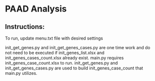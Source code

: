 # PAAD Analysis


## Instructions: 
To run, update menu.txt file with desired settings


init_get_genes.py and init_get_genes_cases.py are one time work and do not need to be executed if init_genes_list.xlsx and init_genes_cases_count.xlsx already exist. main.py requires init_genes_case_count.xlsx to run. init_get_genes.py and init_get_genes_cases.py are used to build init_genes_case_count that main.py utilizes.


